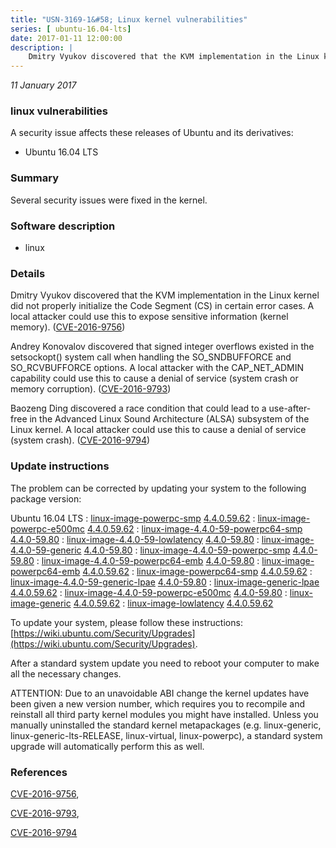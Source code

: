 ```yaml
---
title: "USN-3169-1&#58; Linux kernel vulnerabilities"
series: [ ubuntu-16.04-lts]
date: 2017-01-11 12:00:00
description: |
    Dmitry Vyukov discovered that the KVM implementation in the Linux kernel did not properly initialize the Code Segment (CS) in certain error cases. A local attacker could use this to expose sensitive information (kernel memory). ([CVE-2016-9756](http://people.ubuntu.com/~ubuntu-security/cve/CVE-2016-9756))
--- 
```

 
 

*11 January 2017*

### linux vulnerabilities

A security issue affects these releases of Ubuntu and its derivatives:

* Ubuntu 16.04 LTS

### Summary

Several security issues were fixed in the kernel. 

### Software description

* linux 

### Details

Dmitry Vyukov discovered that the KVM implementation in the Linux kernel did not properly initialize the Code Segment (CS) in certain error cases. A local attacker could use this to expose sensitive information (kernel memory). ([CVE-2016-9756](http://people.ubuntu.com/~ubuntu-security/cve/CVE-2016-9756))

Andrey Konovalov discovered that signed integer overflows existed in the setsockopt() system call when handling the SO_SNDBUFFORCE and SO_RCVBUFFORCE options. A local attacker with the CAP_NET_ADMIN capability could use this to cause a denial of service (system crash or memory corruption). ([CVE-2016-9793](http://people.ubuntu.com/~ubuntu-security/cve/CVE-2016-9793))

Baozeng Ding discovered a race condition that could lead to a use-after- free in the Advanced Linux Sound Architecture (ALSA) subsystem of the Linux kernel. A local attacker could use this to cause a denial of service (system crash). ([CVE-2016-9794](http://people.ubuntu.com/~ubuntu-security/cve/CVE-2016-9794)) 

### Update instructions

The problem can be corrected by updating your system to the following package version:

Ubuntu 16.04 LTS
 : [linux-image-powerpc-smp](https://launchpad.net/ubuntu/+source/linux) <span> [4.4.0.59.62](https://launchpad.net/ubuntu/+source/linux/4.4.0-59.80) </span> 
 : [linux-image-powerpc-e500mc](https://launchpad.net/ubuntu/+source/linux) <span> [4.4.0.59.62](https://launchpad.net/ubuntu/+source/linux/4.4.0-59.80) </span> 
 : [linux-image-4.4.0-59-powerpc64-smp](https://launchpad.net/ubuntu/+source/linux) <span> [4.4.0-59.80](https://launchpad.net/ubuntu/+source/linux/4.4.0-59.80) </span> 
 : [linux-image-4.4.0-59-lowlatency](https://launchpad.net/ubuntu/+source/linux) <span> [4.4.0-59.80](https://launchpad.net/ubuntu/+source/linux/4.4.0-59.80) </span> 
 : [linux-image-4.4.0-59-generic](https://launchpad.net/ubuntu/+source/linux) <span> [4.4.0-59.80](https://launchpad.net/ubuntu/+source/linux/4.4.0-59.80) </span> 
 : [linux-image-4.4.0-59-powerpc-smp](https://launchpad.net/ubuntu/+source/linux) <span> [4.4.0-59.80](https://launchpad.net/ubuntu/+source/linux/4.4.0-59.80) </span> 
 : [linux-image-4.4.0-59-powerpc64-emb](https://launchpad.net/ubuntu/+source/linux) <span> [4.4.0-59.80](https://launchpad.net/ubuntu/+source/linux/4.4.0-59.80) </span> 
 : [linux-image-powerpc64-emb](https://launchpad.net/ubuntu/+source/linux) <span> [4.4.0.59.62](https://launchpad.net/ubuntu/+source/linux/4.4.0-59.80) </span> 
 : [linux-image-powerpc64-smp](https://launchpad.net/ubuntu/+source/linux) <span> [4.4.0.59.62](https://launchpad.net/ubuntu/+source/linux/4.4.0-59.80) </span> 
 : [linux-image-4.4.0-59-generic-lpae](https://launchpad.net/ubuntu/+source/linux) <span> [4.4.0-59.80](https://launchpad.net/ubuntu/+source/linux/4.4.0-59.80) </span> 
 : [linux-image-generic-lpae](https://launchpad.net/ubuntu/+source/linux) <span> [4.4.0.59.62](https://launchpad.net/ubuntu/+source/linux/4.4.0-59.80) </span> 
 : [linux-image-4.4.0-59-powerpc-e500mc](https://launchpad.net/ubuntu/+source/linux) <span> [4.4.0-59.80](https://launchpad.net/ubuntu/+source/linux/4.4.0-59.80) </span> 
 : [linux-image-generic](https://launchpad.net/ubuntu/+source/linux) <span> [4.4.0.59.62](https://launchpad.net/ubuntu/+source/linux/4.4.0-59.80) </span> 
 : [linux-image-lowlatency](https://launchpad.net/ubuntu/+source/linux) <span> [4.4.0.59.62](https://launchpad.net/ubuntu/+source/linux/4.4.0-59.80) </span> 

To update your system, please follow these instructions: [https://wiki.ubuntu.com/Security/Upgrades](https://wiki.ubuntu.com/Security/Upgrades).

After a standard system update you need to reboot your computer to make all the necessary changes.

ATTENTION: Due to an unavoidable ABI change the kernel updates have been given a new version number, which requires you to recompile and reinstall all third party kernel modules you might have installed. Unless you manually uninstalled the standard kernel metapackages (e.g. linux-generic, linux-generic-lts-RELEASE, linux-virtual, linux-powerpc), a standard system upgrade will automatically perform this as well. 

### References

 
 [CVE-2016-9756](http://people.ubuntu.com/~ubuntu-security/cve/CVE-2016-9756), 

 [CVE-2016-9793](http://people.ubuntu.com/~ubuntu-security/cve/CVE-2016-9793), 

 [CVE-2016-9794](http://people.ubuntu.com/~ubuntu-security/cve/CVE-2016-9794)
 

